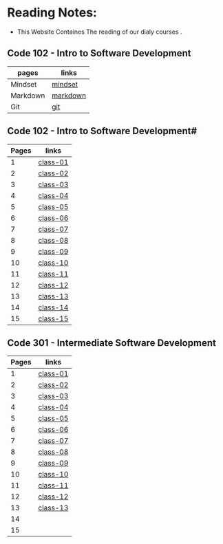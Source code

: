 # Reading Notes:

- This Website Containes The reading of our  dialy courses .


## Code 102 - Intro to Software Development



| pages   | links                                                        |
| ------- | ----------------------------------------------------         |
| Mindset |[mindset](https://anagheembayan.github.io/reading-nots/Mindset)                                                                 |
| Markdown|[markdown](https://anagheembayan.github.io/reading-nots/Markdown)                                                                |
| Git     |[git](https://anagheembayan.github.io/reading-nots/Gittutorial) 


##  Code 102 - Intro to Software Development#


| Pages  | links                |
| ------------- | ------------- |
| 1  | [class-01](https://anagheembayan.github.io/reading-nots/class-01) |
| 2  |[class-02](https://anagheembayan.github.io/reading-nots/class-02)  |
| 3  |[class-03](https://anagheembayan.github.io/reading-nots/class-03) |
| 4  |[class-04](https://anagheembayan.github.io/reading-nots/class-04) |
| 5  |[class-05](https://anagheembayan.github.io/reading-nots/class-05) |
| 6  | [class-06](https://anagheembayan.github.io/reading-nots/class-06)|
| 7  |[class-07](https://anagheembayan.github.io/reading-nots/class-07)|
| 8  |[class-08](https://anagheembayan.github.io/reading-nots/class-08) |
| 9  | [class-09](https://anagheembayan.github.io/reading-nots/class-09)|
| 10 |[class-10](https://anagheembayan.github.io/reading-nots/class-10) |
| 11 |[class-11](https://anagheembayan.github.io/reading-nots/class-11) |
| 12 | [class-12](https://anagheembayan.github.io/reading-nots/class-12) | 
| 13 |[class-13](https://anagheembayan.github.io/reading-nots/class-13) |
| 14 |[class-14](https://anagheembayan.github.io/reading-nots/class-14) |
| 15 |[class-15](https://anagheembayan.github.io/reading-nots/class-15) |


##  Code 301 - Intermediate Software Development

| Pages  | links                |
| ------------- | ------------- |
| 1  | [class-01](https://anagheembayan.github.io/reading-nots/301-class-01)|
| 2  | [class-02](https://anagheembayan.github.io/reading-nots/301-class-02)|
| 3  | [class-03](https://anagheembayan.github.io/reading-nots/301-class-03) |
| 4  | [class-04](https://anagheembayan.github.io/reading-nots/301-class-04)  |
| 5  | [class-05](https://anagheembayan.github.io/reading-nots/301-class-05) |
| 6  | [class-06](https://anagheembayan.github.io/reading-nots/301-class-06)  |
| 7  | [class-07](https://anagheembayan.github.io/reading-nots/301-class-07)|
| 8  | [class-08](https://anagheembayan.github.io/reading-nots/301-class-08)  |
| 9  | [class-09](https://anagheembayan.github.io/reading-nots/301-class-09)|
| 10 | [class-10](https://anagheembayan.github.io/reading-nots/301-class-10)|
| 11 |[class-11](https://anagheembayan.github.io/reading-nots/301-class-11) |
| 12 |[class-12](https://anagheembayan.github.io/reading-nots/301-class-12) | 
| 13 |[class-13](https://anagheembayan.github.io/reading-nots/301-class-13) |
| 14 | |
| 15 | |








